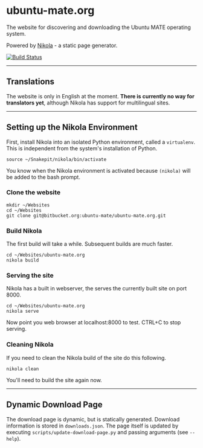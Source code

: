 # ubuntu-mate.org

The website for discovering and downloading the Ubuntu MATE operating system.

Powered by [Nikola](https://getnikola.com/) - a static page generator.

[![Build Status](https://semaphoreci.com/api/v1/ubuntu-mate/ubuntu-mate-org/branches/master/shields_badge.svg)](https://semaphoreci.com/ubuntu-mate/ubuntu-mate-org)

----------
## Translations
The website is only in English at the moment. **There is currently no way for translators yet**, although Nikola has support for multilingual sites.

----------
## Setting up the Nikola Environment

First, install Nikola into an isolated Python environment, called a `virtualenv`.
This is independent from the system's installation of Python.

    source ~/Snakepit/nikola/bin/activate

You know when the Nikola environment is activated because `(nikola)` will
be added to the bash prompt.

### Clone the website

    mkdir ~/Websites
    cd ~/Websites
    git clone git@bitbucket.org:ubuntu-mate/ubuntu-mate.org.git

### Build Nikola

The first build will take a while. Subsequent builds are much faster.

    cd ~/Websites/ubuntu-mate.org
    nikola build

### Serving the site

Nikola has a built in webserver, the serves the currently built site on port 8000.

    cd ~/Websites/ubuntu-mate.org
    nikola serve

Now point you web browser at localhost:8000 to test. CTRL+C to
stop serving.

### Cleaning Nikola

If you need to clean the Nikola build of the site do this following.

    nikola clean

You'll need to build the site again now.

----------
## Dynamic Download Page
The download page is dynamic, but is statically generated. Download information is stored in `downloads.json`. The page itself is updated by executing `scripts/update-download-page.py` and passing arguments (see `--help`).